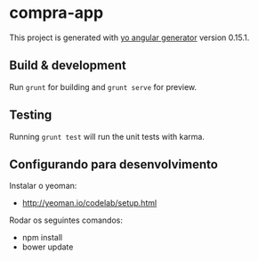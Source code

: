 # compra-app

This project is generated with [yo angular generator](https://github.com/yeoman/generator-angular)
version 0.15.1.

## Build & development

Run `grunt` for building and `grunt serve` for preview.

## Testing

Running `grunt test` will run the unit tests with karma.

## Configurando para desenvolvimento

Instalar o yeoman:
- http://yeoman.io/codelab/setup.html

Rodar os seguintes comandos:
- npm install
- bower update
